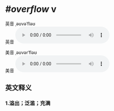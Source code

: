# ***\#overflow*** v
英音 ˌəʊvəˈfləʊ  
英音
<audio src="./media/overflow1_AAC.aac" controls="controls"></audio>

美音 ˌəʊvərˈfləʊ  
美音
<audio src="./media/overflow2_AAC.aac" controls="controls"></audio>



  

英文释义
---
### 1.**溢出；泛滥；充满**  


